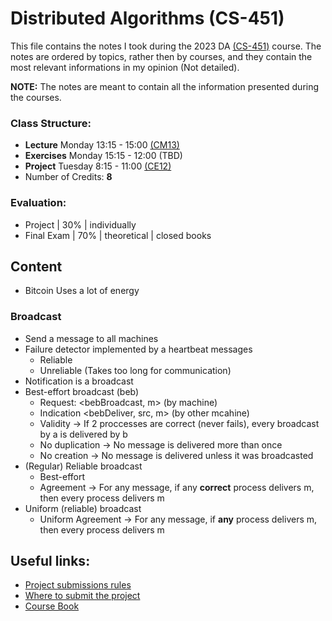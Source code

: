 # Distributed Algorithms (CS-451)

This file contains the notes I took during the 2023 DA [(CS-451)](https://dcl.epfl.ch/site/education/da) course. The notes are ordered by topics, rather then by courses, and they contain the most relevant informations in my opinion (Not detailed).

**NOTE:** The notes are meant to contain all the information presented during the courses.

### Class Structure:
* **Lecture** Monday 13:15 - 15:00 [(CM13)](https://plan.epfl.ch/?room==CM%201%203) 
* **Exercises** Monday 15:15 - 12:00 (TBD)
* **Project** Tuesday 8:15 - 11:00 [(CE12)](https://plan.epfl.ch/?dim_floor=1&lang=en&dim_lang=en&tree_groups=centres_nevralgiques%2Cmobilite_acces_grp%2Censeignement%2Ccommerces_et_services&tree_group_layers_centres_nevralgiques=information_epfl%2Cguichet_etudiants&tree_group_layers_mobilite_acces_grp=metro&tree_group_layers_enseignement=&tree_group_layers_commerces_et_services=&baselayer_ref=grp_backgrounds&map_x=2533298&map_y=1152497&map_zoom=14) 
* Number of Credits: **8**

### Evaluation:
* Project | 30% | individually
* Final Exam | 70% | theoretical | closed books

## Content

* Bitcoin Uses a lot of energy

### Broadcast

* Send a message to all machines
* Failure detector implemented by a heartbeat messages
    * Reliable
    * Unreliable (Takes too long for communication)
* Notification is a broadcast
* Best-effort broadcast (beb)
    * Request: <bebBroadcast, m> (by machine)
    * Indication <bebDeliver, src, m> (by other mcahine)
    * Validity -> If 2 proccesses are correct (never fails), every broadcast by a is delivered by b
    * No duplication -> No message is delivered more than once
    * No creation -> No message is delivered unless it was broadcasted 
* (Regular) Reliable broadcast
    * Best-effort
    * Agreement -> For any message, if any **correct** process delivers m, then every process delivers m
* Uniform (reliable) broadcast
    * Uniform Agreement -> For any message, if **any** process delivers m, then every process delivers m

## Useful links:
* [Project submissions rules](https://docs.google.com/document/d/1Ai3tQeaTLD0p_2HrVTlONOUskoEExj1HdVOlfIbHdXQ)
* [Where to submit the project](https://cs451-submissions.epfl.ch:8083/)
* [Course Book](https://cdn.inst-fs-dub-prod.inscloudgate.net/ebb174db-c660-4183-b0e2-65e5b8a73cea/Introduction%20to%20Reliable%20and%20Secure%20Distributed%20Second%20Edition%202.pdf?token=eyJhbGciOiJIUzUxMiIsInR5cCI6IkpXVCIsImtpZCI6ImNkbiJ9.eyJyZXNvdXJjZSI6Ii9lYmIxNzRkYi1jNjYwLTQxODMtYjBlMi02NWU1YjhhNzNjZWEvSW50cm9kdWN0aW9uJTIwdG8lMjBSZWxpYWJsZSUyMGFuZCUyMFNlY3VyZSUyMERpc3RyaWJ1dGVkJTIwU2Vjb25kJTIwRWRpdGlvbiUyMDIucGRmIiwidGVuYW50IjoiY2FudmFzIiwidXNlcl9pZCI6bnVsbCwiaWF0IjoxNjk2MjI0ODAwLCJleHAiOjE2OTYzMTEyMDB9.rSJF7xGv_9VsEXS_2HzpasDlYptePXcC-sPqIAJLUab0b2lzYARBOC9lAbQjbiKAfAYgXQhstrFM9z1B1zvzZw&download=1&content_type=application%2Fpdf)